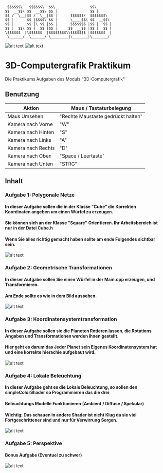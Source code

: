 ```
 $$$$$$\   $$$$$$\  $$\                $$\
$$  __$$\ $$  __$$\ $$ |               $$ |
$$ /  \__|$$ /  \__|$$ |      $$$$$$\  $$$$$$$\
$$ |      $$ |$$$$\ $$ |      \____$$\ $$  __$$\
$$ |      $$ |\_$$ |$$ |      $$$$$$$ |$$ |  $$ |
$$ |  $$\ $$ |  $$ |$$ |     $$  __$$ |$$ |  $$ |
\$$$$$$  |\$$$$$$  |$$$$$$$$\\$$$$$$$ |$$$$$$$  |
 \______/  \______/ \________|\_______|\_______/ 
```

 ![alt text](https://i.gyazo.com/c46893210bbbf71326971773a1648291.jpg)
 ![alt text](https://i.gyazo.com/02480933ecb8130d0581a35634c2bb9c.jpg)
 
 
 # 3D-Computergrafik Praktikum

 Die Praktikums Aufgaben des Moduls "3D-Computergrafik"

 ## Benutzung

| Aktion | Maus / Tastaturbelegung |
| ------ | ------ |
| Maus Umsehen | "Rechte Maustaste gedrückt halten" |
| Kamera nach Vorne | "W" |
| Kamera nach Hinten | "S" |
| Kamera nach Links | "A" |
| Kamera nach Rechts | "D" |
| Kamera nach Oben | "Space / Leertaste" |
| Kamera nach Unten | "STRG" |



 ## Inhalt
 ### Aufgabe 1: Polygonale Netze<br>
 #### In dieser Aufgabe sollen die in der Klasse "Cube" die Korrekten Koordinaten angeben um einen Würfel zu erzeugen.
 #### Sie können sich an der Klasse "Square" Orientieren. Ihr Arbeitsbereich ist nur in der Datei Cube.h
 #### Wenn Sie alles richtig gemacht haben sollte am ende Folgendes sichtbar sein.
 ![alt text](https://i.gyazo.com/c6bf469ce6f231d44f9e13b82bdb544a.png)
 ### Aufgabe 2: Geometrische Transformationen<br>
 #### In dieser Aufgabe sollen Sie einen Würfel in der Main.cpp erzeugen, und Transformieren.
 #### Am Ende sollte es wie in dem Bild aussehen.
 ![alt text](https://i.gyazo.com/4b83764f5006e96ab76f46c72a1b68fb.png)
 ### Aufgabe 3: Koordinatensystemtransformation<br>
 #### In dieser Aufgabe sollen sie die Planeten Rotieren lassen, die Rotations Angaben und Transformationen werden ihnen gestellt.
 #### Hier geht es darum das Jeder Planet sein Eigenes Koordinatensystem hat und eine korrekte hierachie aufgebaut wird.
 ![alt text](https://i.gyazo.com/6b2820d14d379184c289101833faf9c1.png)
 ### Aufgabe 4: Lokale Beleuchtung<br>
 #### In dieser Aufgabe geht es die Lokale Beleuchtung, so sollen den simpleColorShader so Programmieren das die drei
 #### Beleuchtungs Modelle Funktionieren (Ambient / Diffuse / Spekular)
 #### Wichtig: Das schauen in andere Shader ist nicht Klug da sie viel Fortgeschrittener sind und nur für Verwirrung Sorgen.
 ![alt text](https://i.gyazo.com/e14967a824b993638444ef932230d694.png)
 ### Aufgabe 5: Perspektive<br>
 #### Bonus Aufgabe (Eventuel zu schwer)
 ![alt text](https://i.gyazo.com/12fa8fabd565737cdde50dc5d5bb8255.png)

 

